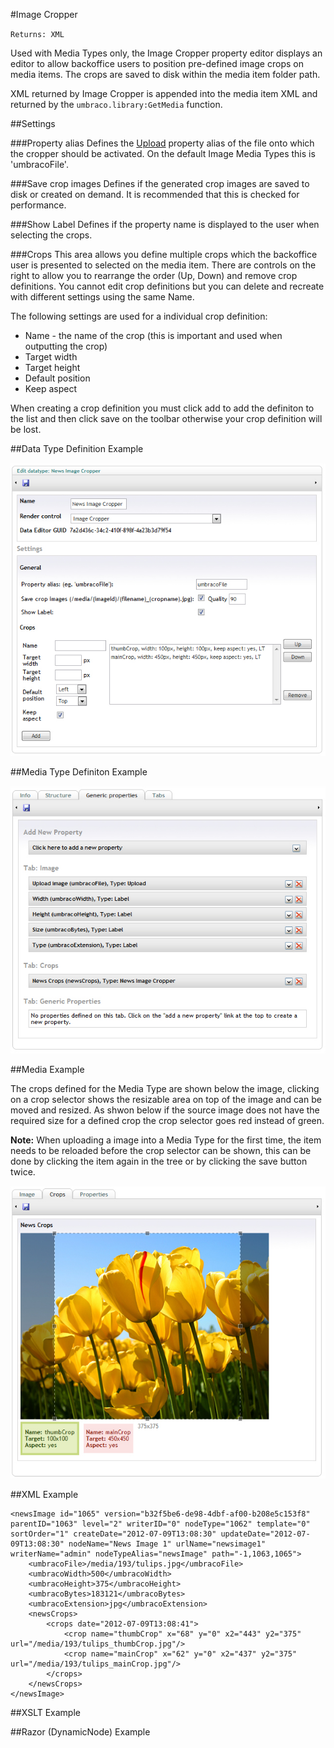 #Image Cropper

`Returns: XML`

Used with Media Types only, the Image Cropper property editor displays an editor to allow backoffice users to position pre-defined image crops on media items. The crops are saved to disk within the media item folder path.

XML returned by Image Cropper is appended into the media item XML and returned by the `umbraco.library:GetMedia` function.

##Settings

###Property alias
Defines the [Upload](Upload.md) property alias of the file onto which the cropper should be activated. On the default Image Media Types this is 'umbracoFile'.

###Save crop images
Defines if the generated crop images are saved to disk or created on demand. It is recommended that this is checked for performance.

###Show Label
Defines if the property name is displayed to the user when selecting the crops.

###Crops
This area allows you define multiple crops which the backoffice user is presented to selected on the media item.  There are controls on the right to allow you to rearrange the order (Up, Down) and remove crop definitions.  You cannot edit crop definitions but you can delete and recreate with different settings using the same Name.

The following settings are used for a individual crop definition:

- Name - the name of the crop (this is important and used when outputting the crop)
- Target width
- Target height
- Default position
- Keep aspect

When creating a crop definition you must click add to add the definiton to the list and then click save on the toolbar otherwise your crop definition will be lost.

##Data Type Definition Example

![Image Cropper Property Editor Definition](images/Image-Cropper-DataType.jpg?raw=true)

##Media Type Definiton Example

![Image Cropper Property Editor Definition](images/Image-Cropper-MediaType.jpg?raw=true)

##Media Example

The crops defined for the Media Type are shown below the image, clicking on a crop selector shows the resizable area on top of the image and can be moved and resized. As shwon below if the source image does not have the required size for a defined crop the crop selector goes red instead of green.

**Note:** When uploading a image into a Media Type for the first time, the item needs to be reloaded before the crop selector can be shown, this can be done by clicking the item again in the tree or by clicking the save button twice.

![Image Cropper Property Editor Definition](images/Image-Cropper-Media.jpg?raw=true)

##XML Example

	<newsImage id="1065" version="b32f5be6-de98-4dbf-af00-b208e5c153f8" parentID="1063" level="2" writerID="0" nodeType="1062" template="0" sortOrder="1" createDate="2012-07-09T13:08:30" updateDate="2012-07-09T13:08:30" nodeName="News Image 1" urlName="newsimage1" writerName="admin" nodeTypeAlias="newsImage" path="-1,1063,1065">
		<umbracoFile>/media/193/tulips.jpg</umbracoFile>
		<umbracoWidth>500</umbracoWidth>
		<umbracoHeight>375</umbracoHeight>
		<umbracoBytes>183121</umbracoBytes>
		<umbracoExtension>jpg</umbracoExtension>
		<newsCrops>
			<crops date="2012-07-09T13:08:41">
				<crop name="thumbCrop" x="68" y="0" x2="443" y2="375" url="/media/193/tulips_thumbCrop.jpg"/>
				<crop name="mainCrop" x="62" y="0" x2="437" y2="375" url="/media/193/tulips_mainCrop.jpg"/>
			</crops>
		</newsCrops>
	</newsImage>

##XSLT Example

##Razor (DynamicNode) Example
